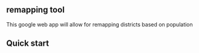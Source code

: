 ## remapping tool
This google web app will allow for remapping districts based on population

## Quick start

